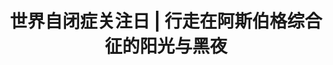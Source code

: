 ---
title: 世界自闭症关注日 | 行走在阿斯伯格综合征的阳光与黑夜
tags: [孤独症谱系, Austim, AS]
color: danger
description: I am proud to be different.
external_url: http://mp.weixin.qq.com/s?__biz=MzIyMzgyMjY5NQ==&amp;mid=2247483661&amp;idx=1&amp;sn=3c442b6fdf8e8ea04f591f9400876834&amp;chksm=e8191705df6e9e1383ead97231faf8449b46eca6da698fb751c6fc63e99143c40aa7a71f19eb&amp;scene=27#wechat_redirect
---